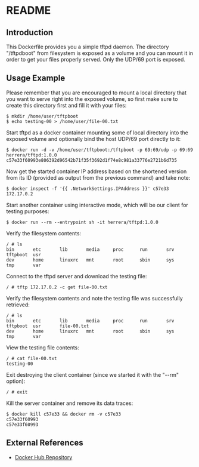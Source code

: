 # README

## Introduction

This Dockerfile provides you a simple tftpd daemon. The directory "/tftpdboot" from filesystem is exposed as a volume and you can mount it in order to get your files properly served. Only the UDP/69 port is exposed.

## Usage Example

Please remember that you are encouraged to mount a local directory that you want to serve right into the exposed volume, so first make sure to create this directory first and fill it with your files:

```
$ mkdir /home/user/tftpboot
$ echo testing-00 > /home/user/file-00.txt
```

Start tftpd as a docker container mounting some of local directory into the exposed volume and optionally bind the host UDP/69 port directly to it:

```
$ docker run -d -v /home/user/tftpboot:/tftpboot -p 69:69/udp -p 69:69 herrera/tftpd:1.0.0
c57e33f60993e806392d96542b71f35f3692d1f74e8c981a33776e2721b6d735
```

Now get the started container IP address based on the shortened version from its ID (provided as output from the previous command) and take note:

```
$ docker inspect -f '{{ .NetworkSettings.IPAddress }}' c57e33
172.17.0.2
```

Start another container using interactive mode, which will be our client for testing purposes:

```
$ docker run --rm --entrypoint sh -it herrera/tftpd:1.0.0
```

Verify the filesystem contents:

```
/ # ls
bin       etc       lib       media     proc      run       srv       tftpboot  usr
dev       home      linuxrc   mnt       root      sbin      sys       tmp       var
```

Connect to the tftpd server and download the testing file:
```
/ # tftp 172.17.0.2 -c get file-00.txt
```

Verify the filesystem contents and note the testing file was successfully retrieved:
```
/ # ls
bin       etc       lib       media     proc      run       srv       tftpboot  usr       file-00.txt
dev       home      linuxrc   mnt       root      sbin      sys       tmp       var
```

View the testing file contents:
```
/ # cat file-00.txt
testing-00
```

Exit destroying the client container (since we started it with the "--rm" option):
```
/ # exit
```

Kill the server container and remove its data traces:
```
$ docker kill c57e33 && docker rm -v c57e33
c57e33f60993
c57e33f60993
```

## External References

 - [Docker Hub Repository](https://hub.docker.com/r/herrera/tftpd/)
